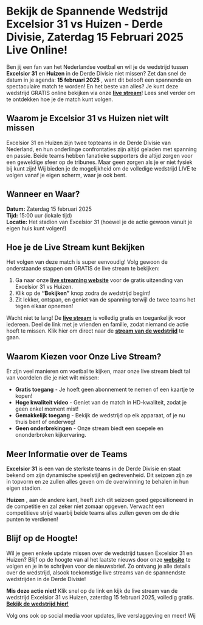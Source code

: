 # Bekijk de Spannende Wedstrijd Excelsior 31 vs Huizen - Derde Divisie, Zaterdag 15 Februari 2025 Live Online!

Ben jij een fan van het Nederlandse voetbal en wil je de wedstrijd tussen **Excelsior 31** en **Huizen** in de Derde Divisie niet missen? Zet dan snel de datum in je agenda: **15 februari 2025** , want dit belooft een spannende en spectaculaire match te worden! En het beste van alles? Je kunt deze wedstrijd GRATIS online bekijken via onze [**live stream**](https://tinyurl.com/livestreamfreeo?st=Excelsior+31+vs+Huizen&si=ghc)! Lees snel verder om te ontdekken hoe je de match kunt volgen.

## Waarom je Excelsior 31 vs Huizen niet wilt missen

Excelsior 31 en Huizen zijn twee topteams in de Derde Divisie van Nederland, en hun onderlinge confrontaties zijn altijd geladen met spanning en passie. Beide teams hebben fanatieke supporters die altijd zorgen voor een geweldige sfeer op de tribunes. Maar geen zorgen als je er niet fysiek bij kunt zijn! Wij bieden je de mogelijkheid om de volledige wedstrijd LIVE te volgen vanaf je eigen scherm, waar je ook bent.

## Wanneer en Waar?

**Datum:** Zaterdag 15 februari 2025  
**Tijd:** 15:00 uur (lokale tijd)  
**Locatie:** Het stadion van Excelsior 31 (hoewel je de actie gewoon vanuit je eigen huis kunt volgen!)

## Hoe je de Live Stream kunt Bekijken

Het volgen van deze match is super eenvoudig! Volg gewoon de onderstaande stappen om GRATIS de live stream te bekijken:

1. Ga naar onze [**live streaming website**](https://tinyurl.com/livestreamfreeo?st=Excelsior+31+vs+Huizen&si=ghc) voor de gratis uitzending van Excelsior 31 vs Huizen.
2. Klik op de **“Bekijken”** knop zodra de wedstrijd begint!
3. Zit lekker, ontspan, en geniet van de spanning terwijl de twee teams het tegen elkaar opnemen!

Wacht niet te lang! De [**live stream**](https://tinyurl.com/livestreamfreeo?st=Excelsior+31+vs+Huizen&si=ghc) is volledig gratis en toegankelijk voor iedereen. Deel de link met je vrienden en familie, zodat niemand de actie hoeft te missen. Klik hier om direct naar de **[stream van de wedstrijd](https://tinyurl.com/livestreamfreeo?st=Excelsior+31+vs+Huizen&si=ghc)** te gaan.

## Waarom Kiezen voor Onze Live Stream?

Er zijn veel manieren om voetbal te kijken, maar onze live stream biedt tal van voordelen die je niet wilt missen:

- **Gratis toegang** - Je hoeft geen abonnement te nemen of een kaartje te kopen!
- **Hoge kwaliteit video** - Geniet van de match in HD-kwaliteit, zodat je geen enkel moment mist!
- **Gemakkelijk toegang** - Bekijk de wedstrijd op elk apparaat, of je nu thuis bent of onderweg!
- **Geen onderbrekingen** - Onze stream biedt een soepele en ononderbroken kijkervaring.

## Meer Informatie over de Teams

**Excelsior 31** is een van de sterkste teams in de Derde Divisie en staat bekend om zijn dynamische speelstijl en gedrevenheid. Dit seizoen zijn ze in topvorm en ze zullen alles geven om de overwinning te behalen in hun eigen stadion.

**Huizen** , aan de andere kant, heeft zich dit seizoen goed gepositioneerd in de competitie en zal zeker niet zomaar opgeven. Verwacht een competitieve strijd waarbij beide teams alles zullen geven om de drie punten te verdienen!

## Blijf op de Hoogte!

Wil je geen enkele update missen over de wedstrijd tussen Excelsior 31 en Huizen? Blijf op de hoogte van al het laatste nieuws door onze [**website**](https://tinyurl.com/livestreamfreeo?st=Excelsior+31+vs+Huizen&si=ghc) te volgen en je in te schrijven voor de nieuwsbrief. Zo ontvang je alle details over de wedstrijd, alsook toekomstige live streams van de spannendste wedstrijden in de Derde Divisie!

**Mis deze actie niet!** Klik snel op de link en kijk de live stream van de wedstrijd Excelsior 31 vs Huizen, zaterdag 15 februari 2025, volledig gratis. [**Bekijk de wedstrijd hier!**](https://tinyurl.com/livestreamfreeo?st=Excelsior+31+vs+Huizen&si=ghc)

Volg ons ook op social media voor updates, live verslaggeving en meer! Wij
